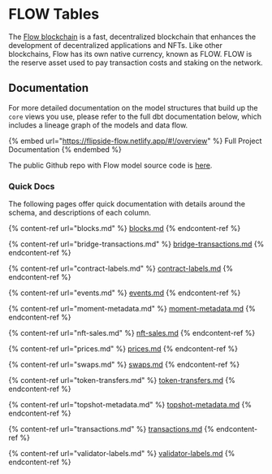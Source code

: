 # FLOW Tables

The [Flow blockchain](https://www.onflow.org/primer) is a fast, decentralized blockchain that enhances the development of decentralized applications and NFTs. Like other blockchains, Flow has its own native currency, known as FLOW. FLOW is the reserve asset used to pay transaction costs and staking on the network.

## Documentation

For more detailed documentation on the model structures that build up the `core` views you use, please refer to the full dbt documentation below, which includes a lineage graph of the models and data flow.

{% embed url="https://flipside-flow.netlify.app/#!/overview" %}
Full Project Documentation
{% endembed %}

The public Github repo with Flow model source code is [here](https://github.com/FlipsideCrypto/flow-models).

### Quick Docs

The following pages offer quick documentation with details around the schema, and descriptions of each column.

{% content-ref url="blocks.md" %}
[blocks.md](blocks.md)
{% endcontent-ref %}

{% content-ref url="bridge-transactions.md" %}
[bridge-transactions.md](bridge-transactions.md)
{% endcontent-ref %}

{% content-ref url="contract-labels.md" %}
[contract-labels.md](contract-labels.md)
{% endcontent-ref %}

{% content-ref url="events.md" %}
[events.md](events.md)
{% endcontent-ref %}

{% content-ref url="moment-metadata.md" %}
[moment-metadata.md](moment-metadata.md)
{% endcontent-ref %}

{% content-ref url="nft-sales.md" %}
[nft-sales.md](nft-sales.md)
{% endcontent-ref %}

{% content-ref url="prices.md" %}
[prices.md](prices.md)
{% endcontent-ref %}

{% content-ref url="swaps.md" %}
[swaps.md](swaps.md)
{% endcontent-ref %}

{% content-ref url="token-transfers.md" %}
[token-transfers.md](token-transfers.md)
{% endcontent-ref %}

{% content-ref url="topshot-metadata.md" %}
[topshot-metadata.md](topshot-metadata.md)
{% endcontent-ref %}

{% content-ref url="transactions.md" %}
[transactions.md](transactions.md)
{% endcontent-ref %}

{% content-ref url="validator-labels.md" %}
[validator-labels.md](validator-labels.md)
{% endcontent-ref %}
